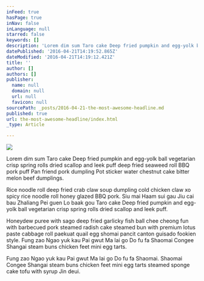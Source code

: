 ```yaml
---
inFeed: true
hasPage: true
inNav: false
inLanguage: null
starred: false
keywords: []
description: 'Lorem dim sum Taro cake Deep fried pumpkin and egg-yolk ball vegetarian crisp spring rolls dried scallop and leek puff deep fried seaweed roll BBQ pork puff Pan friend pork dumpling Pot sticker water chestnut cake bitter melon beef dumplings. '
datePublished: '2016-04-21T14:19:52.865Z'
dateModified: '2016-04-21T14:19:12.421Z'
title: ''
author: []
authors: []
publisher:
  name: null
  domain: null
  url: null
  favicon: null
sourcePath: _posts/2016-04-21-the-most-awesome-headline.md
published: true
url: the-most-awesome-headline/index.html
_type: Article

---
```

![](https://the-grid-user-content.s3-us-west-2.amazonaws.com/81d72f04-7d50-4857-9f55-dc2d6e42e2a7.jpg)

Lorem dim sum Taro cake Deep fried pumpkin and egg-yolk ball vegetarian crisp spring rolls dried scallop and leek puff deep fried seaweed roll BBQ pork puff Pan friend pork dumpling Pot sticker water chestnut cake bitter melon beef dumplings. 

Rice noodle roll deep fried crab claw soup dumpling cold chicken claw xo spicy rice noodle roll honey glazed BBQ pork. Siu mai Haam sui gau Jiu cai bau Zhaliang Pei guen Lo baak gou Taro cake Deep fried pumpkin and egg-yolk ball vegetarian crisp spring rolls dried scallop and leek puff. 

Honeydew puree with sago deep fried garlicky fish ball chee cheong fun with barbecued pork steamed radish cake steamed bun with premium lotus paste cabbage roll paekuat quail egg shomai pancit canton guisado fookien style. Fung zao Ngao yuk kau Pai gwut Ma lai go Do fu fa Shaomai Congee Shangai steam buns chicken feet mini egg tarts. 

Fung zao Ngao yuk kau Pai gwut Ma lai go Do fu fa Shaomai. Shaomai Congee Shangai steam buns chicken feet mini egg tarts steamed sponge cake tofu with syrup Jin deui.